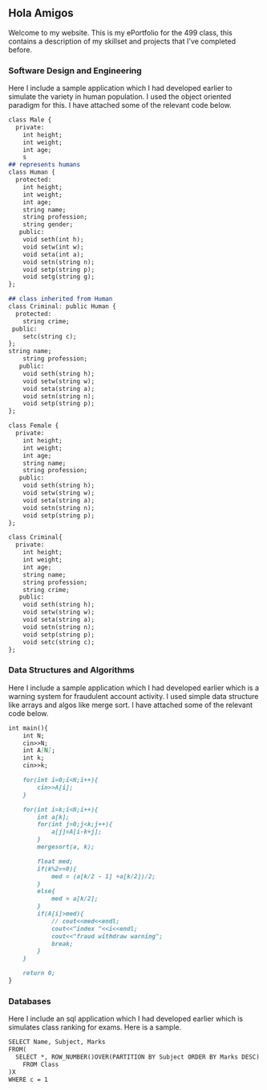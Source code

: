 ## Hola Amigos

Welcome to my website. This is my ePortfolio for the 499 class, this contains a description of my skillset and projects that I've completed before.

### Software Design and Engineering

Here I include a sample application which I had developed earlier to simulate the variety in human population. I used the object oriented paradigm for this. I have attached some of the relevant code below.

```markdown
class Male {    
  private:      
    int height;    
    int weight; 
    int age;
    s
## represents humans
class Human {    
  protected:      
    int height;    
    int weight; 
    int age;
    string name; 
    string profession;
    string gender;
   public:
   	void seth(int h);
   	void setw(int w);
   	void seta(int a);
   	void setn(string n);
   	void setp(string p);
	void setg(string g);
};

## class inherited from Human
class Criminal: public Human {
  protected:
    string crime;
 public:
    setc(string c);
};
string name; 
    string profession;
   public:
   	void seth(string h);
   	void setw(string w);
   	void seta(string a);
   	void setn(string n);
   	void setp(string p);
};

class Female {    
  private:      
    int height;    
    int weight; 
    int age;
    string name; 
    string profession;
   public:
   	void seth(string h);
   	void setw(string w);
   	void seta(string a);
   	void setn(string n);
   	void setp(string p);
};

class Criminal{    
  private:      
    int height;    
    int weight; 
    int age;
    string name; 
    string profession;
    string crime;
   public:
   	void seth(string h);
   	void setw(string w);
   	void seta(string a);
   	void setn(string n);
   	void setp(string p);
   	void setc(string c);
};
```

### Data Structures and Algorithms

Here I include a sample application which I had developed earlier which is a warning system for fraudulent account activity. I used simple data structure like arrays and algos like merge sort. I have attached some of the relevant code below.

```markdown
int main(){
	int N;
	cin>>N;
	int A[N];
	int k;
	cin>>k;

	for(int i=0;i<N;i++){
		cin>>A[i];
	}

	for(int i=k;i<N;i++){
		int a[k];
		for(int j=0;j<k;j++){
			a[j]=A[i-k+j];
		}
		mergesort(a, k);

		float med;
		if(k%2==0){
			med = (a[k/2 - 1] +a[k/2])/2;
		}
		else{
			med = a[k/2];
		}
		if(A[i]>med){
			// cout<<med<<endl;
			cout<<"index "<<i<<endl;
			cout<<"fraud withdraw warning";
			break;
		}
	}

	return 0;
}
```
### Databases

Here I include an sql application which I had developed earlier which is simulates class ranking for exams. Here is a sample.

```markdown
SELECT Name, Subject, Marks
FROM(
  SELECT *, ROW_NUMBER()OVER(PARTITION BY Subject ORDER BY Marks DESC) c
    FROM Class
)X
WHERE c = 1
```




